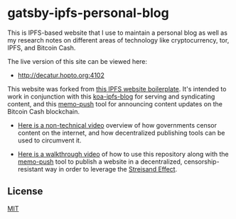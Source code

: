 # gatsby-ipfs-personal-blog

This is IPFS-based website that I use to maintain a personal blog as well as
my research notes on different areas of technology like cryptocurrency, tor,
IPFS, and Bitcoin Cash.

The live version of this site can be viewed here:
- http://decatur.hopto.org:4102

This website was forked
from [this IPFS website boilerplate](https://github.com/christroutner/gatsby-ipfs-boilerplate).
It's intended to work in conjunction with
this [koa-ipfs-blog](https://github.com/christroutner/koa-ipfs-blog) for serving
and syndicating content, and
this [memo-push](https://github.com/christroutner/memo-push) tool for announcing
content updates on the Bitcoin Cash blockchain.

- [Here is a non-technical video](https://www.youtube.com/watch?v=RlNVyatwd5M) overview
of how governments censor content on the internet, and how decentralized publishing
tools can be used to circumvent it.

- [Here is a walkthrough video](https://www.youtube.com/watch?v=Ez9YXpu_Chs&t=971s) of
how to use this repository along with
the [memo-push](https://github.com/christroutner/memo-push) tool to publish a
website in a decentralized, censorship-resistant way in order to leverage the
[Streisand Effect](https://en.wikipedia.org/wiki/Streisand_effect).


## License
[MIT](LICENSE.md)
